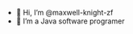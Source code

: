 - 👋 Hi, I’m @maxwell-knight-zf
- 👀 I’m a Java software programer

<!---
maxwell-knight-zf/maxwell-knight-zf is a ✨ special ✨ repository because its `README.md` (this file) appears on your GitHub profile.
You can click the Preview link to take a look at your changes.
--->

